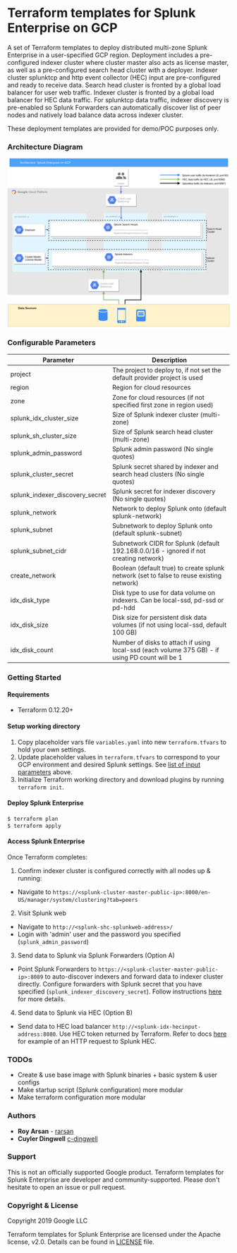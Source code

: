 # Terraform templates for Splunk Enterprise on GCP

A set of Terraform templates to deploy distributed multi-zone Splunk Enterprise in a user-specified GCP region. Deployment includes a pre-configured indexer cluster where cluster master also acts as license master, as well as a pre-configured search head cluster with a deployer. Indexer cluster splunktcp and http event collector (HEC) input are pre-configured and ready to receive data. Search head cluster is fronted by a global load balancer for user web traffic. Indexer cluster is fronted by a global load balancer for HEC data traffic. For splunktcp data traffic, indexer discovery is pre-enabled so Splunk Forwarders can automatically discover list of peer nodes and natively load balance data across indexer cluster.

These deployment templates are provided for demo/POC purposes only.

### Architecture Diagram

![Architecture Diagram of Splunk Enterprise on GCP](./splunk-on-gcp-diagram.png)

### Configurable Parameters

Parameter | Description 
--- | ---
project | The project to deploy to, if not set the default provider project is used
region | Region for cloud resources
zone | Zone for cloud resources (if not specified first zone in region used)
splunk_idx_cluster_size | Size of Splunk indexer cluster (multi-zone)
splunk_sh_cluster_size | Size of Splunk search head cluster (multi-zone)
splunk_admin_password | Splunk admin password (No single quotes)
splunk_cluster_secret | Splunk secret shared by indexer and search head clusters (No single quotes)
splunk_indexer_discovery_secret | Splunk secret for indexer discovery (No single quotes)
splunk_network | Network to deploy Splunk onto (default splunk-network)
splunk_subnet | Subnetwork to deploy Splunk onto (default splunk-subnet)
splunk_subnet_cidr | Subnetwork CIDR for Splunk (default 192.168.0.0/16 - ignored if not creating network)
create_network | Boolean (default true) to create splunk network (set to false to reuse existing network)
idx_disk_type | Disk type to use for data volume on indexers.  Can be local-ssd, pd-ssd or pd-hdd
idx_disk_size | Disk size for persistent disk data volumes (if not using local-ssd, default 100 GB)
idx_disk_count | Number of disks to attach if using local-ssd (each volume 375 GB) - if using PD count will be 1

### Getting Started

#### Requirements
* Terraform 0.12.20+

#### Setup working directory

1. Copy placeholder vars file `variables.yaml` into new `terraform.tfvars` to hold your own settings.
2. Update placeholder values in `terraform.tfvars` to correspond to your GCP environment and desired Splunk settings. See [list of input parameters](#configurable-parameters) above.
3. Initialize Terraform working directory and download plugins by running `terraform init`.

#### Deploy Splunk Enterprise

```shell
$ terraform plan
$ terraform apply
```

#### Access Splunk Enterprise

Once Terraform completes:

1. Confirm indexer cluster is configured correctly with all nodes up & running:
  * Navigate to `https://<splunk-cluster-master-public-ip>:8000/en-US/manager/system/clustering?tab=peers`

2. Visit Splunk web
  * Navigate to `http://<splunk-shc-splunkweb-address>/`
  * Login with 'admin' user and the password you specified (`splunk_admin_password`)

3. Send data to Splunk via Splunk Forwarders (Option A)
  * Point Splunk Forwarders to `https://<splunk-cluster-master-public-ip>:8089` to auto-discover indexers and forward data to indexer cluster directly. Configure forwarders with Splunk secret that you have specified (`splunk_indexer_discovery_secret`). Follow instructions [here](https://docs.splunk.com/Documentation/Splunk/7.2.6/Indexer/indexerdiscovery#3._Configure_the_forwarders) for more details.
 
4. Send data to Splunk via HEC (Option B)
  * Send data to HEC load balancer `http://<splunk-idx-hecinput-address:8080`. Use HEC token returned by Terraform. Refer to docs [here](https://docs.splunk.com/Documentation/Splunk/7.2.6/Data/UsetheHTTPEventCollector#Example_of_sending_data_to_HEC_with_an_HTTP_request) for example of an HTTP request to Splunk HEC.

### TODOs

* Create & use base image with Splunk binaries + basic system & user configs
* Make startup script (Splunk configuration) more modular
* Make terraform configuration more modular

### Authors

* **Roy Arsan** - [rarsan](https://github.com/rarsan)
* **Cuyler Dingwell** [c-dingwell](https://github.com/c-dingwell)

### Support

This is not an officially supported Google product. Terraform templates for Splunk Enterprise are developer and community-supported. Please don't hesitate to open an issue or pull request.

### Copyright & License

Copyright 2019 Google LLC

Terraform templates for Splunk Enterprise are licensed under the Apache license, v2.0. Details can be found in [LICENSE](./LICENSE) file.
